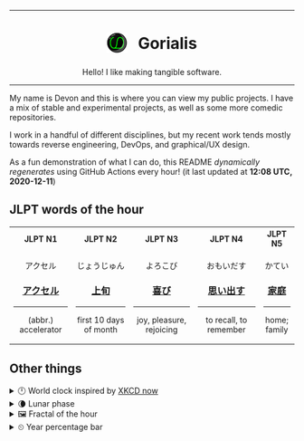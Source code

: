 ***

<h1 align="center">
<sub>
    <img src="readme/resources/avatar.png" height="36">
</sub>
&nbsp;
Gorialis
</h1>
<p align="center">
Hello! I like making tangible software.
</p>

***

My name is Devon and this is where you can view my public projects. I have a mix of stable and experimental projects, as well as some more comedic repositories.

I work in a handful of different disciplines, but my recent work tends mostly towards reverse engineering, DevOps, and graphical/UX design.

As a fun demonstration of what I can do, this README *dynamically regenerates* using GitHub Actions every hour! (it last updated at **12:08 UTC, 2020-12-11**)

<h2>JLPT words of the hour</h2>
<table>
    <tr>
        <th>JLPT N1</th>
        <th>JLPT N2</th>
        <th>JLPT N3</th>
        <th>JLPT N4</th>
        <th>JLPT N5</th>
    </tr>
    <tr>
        <td>
            <p align="center">アクセル</p>
            <h3 align="center"><b><a href="https://jisho.org/search/%E3%82%A2%E3%82%AF%E3%82%BB%E3%83%AB">アクセル</a></b></h3>
            <hr>
            <p align="center">(abbr.) accelerator</p>
        </td>
        <td>
            <p align="center">じょうじゅん</p>
            <h3 align="center"><b><a href="https://jisho.org/search/%E4%B8%8A%E6%97%AC">上旬</a></b></h3>
            <hr>
            <p align="center">first 10 days of month</p>
        </td>
        <td>
            <p align="center">よろこび</p>
            <h3 align="center"><b><a href="https://jisho.org/search/%E5%96%9C%E3%81%B3">喜び</a></b></h3>
            <hr>
            <p align="center">joy,<wbr> pleasure,<wbr> rejoicing</p>
        </td>
        <td>
            <p align="center">おもいだす</p>
            <h3 align="center"><b><a href="https://jisho.org/search/%E6%80%9D%E3%81%84%E5%87%BA%E3%81%99">思い出す</a></b></h3>
            <hr>
            <p align="center">to recall,<wbr> to remember</p>
        </td>
        <td>
            <p align="center">かてい</p>
            <h3 align="center"><b><a href="https://jisho.org/search/%E5%AE%B6%E5%BA%AD">家庭</a></b></h3>
            <hr>
            <p align="center">home;<br> family</p>
        </td>
    </tr>
</table>

<h2>Other things</h2>
<details>
<summary>🕛  World clock inspired by <a href="https://xkcd.com/now">XKCD now</a></summary>

> <img src="generated/now.png" width="512">

</details>
<details>
<summary>🌘 Lunar phase</summary>

The moon is approximately 91.30% through its phase (Waning Crescent).

</details>
<details>
<summary>&#x1f5bc; Fractal of the hour</summary>

> <img src="generated/fractal.png" width="512">

</details>
<details>
<summary>&#x23f2; Year percentage bar</summary>
<pre><code>2020 [██████████████████▁▁] 94.40%</code></pre>
</details>
